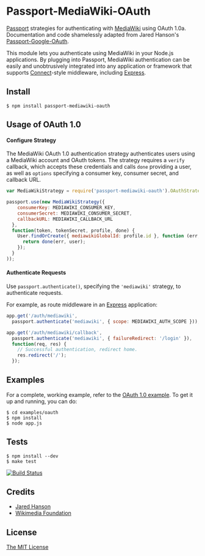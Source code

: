 # Passport-MediaWiki-OAuth

[Passport](http://passportjs.org/) strategies for authenticating with
[MediaWiki](https://www.mediawiki.org/) using OAuth 1.0a.
Documentation and code shamelessly adapted from Jared Hanson's
[Passport-Google-OAuth](https://github.com/jaredhanson/passport-google-oauth).

This module lets you authenticate using MediaWiki in your Node.js applications.
By plugging into Passport, MediaWiki authentication can be easily and
unobtrusively integrated into any application or framework that supports
[Connect](http://www.senchalabs.org/connect/)-style middleware, including
[Express](http://expressjs.com/).

## Install

    $ npm install passport-mediawiki-oauth

## Usage of OAuth 1.0

#### Configure Strategy

The MediaWiki OAuth 1.0 authentication strategy authenticates users using a MediaWiki
account and OAuth tokens.  The strategy requires a `verify` callback, which
accepts these credentials and calls `done` providing a user, as well as `options`
specifying a consumer key, consumer secret, and callback URL.

```Javascript
var MediaWikiStrategy = require('passport-mediawiki-oauth').OAuthStrategy;

passport.use(new MediaWikiStrategy({
    consumerKey: MEDIAWIKI_CONSUMER_KEY,
    consumerSecret: MEDIAWIKI_CONSUMER_SECRET,
    callbackURL: MEDIAWIKI_CALLBACK_URL
  },
  function(token, tokenSecret, profile, done) {
    User.findOrCreate({ mediawikiGlobalId: profile.id }, function (err, user) {
      return done(err, user);
    });
  }
));
```

#### Authenticate Requests

Use `passport.authenticate()`, specifying the `'mediawiki'` strategy, to
authenticate requests.

For example, as route middleware in an [Express](http://expressjs.com/)
application:

```Javascript
app.get('/auth/mediawiki',
  passport.authenticate('mediawiki', { scope: MEDIAWIKI_AUTH_SCOPE }));

app.get('/auth/mediawiki/callback', 
  passport.authenticate('mediawiki', { failureRedirect: '/login' }),
  function(req, res) {
    // Successful authentication, redirect home.
    res.redirect('/');
  });
```

## Examples

For a complete, working example, refer to the [OAuth 1.0 example](https://git.wikimedia.org/blob/passport-mediawiki/HEAD/examples%2Foauth%2Fapp.js).  To get it up and running, you can do:

    $ cd examples/oauth
    $ npm install
    $ node app.js

## Tests

    $ npm install --dev
    $ make test

[![Build Status](https://secure.travis-ci.org/wikimedia/passport-mediawiki-oauth.png)](http://travis-ci.org/wikimedia/passport-mediawiki-oauth)

## Credits

  - [Jared Hanson](http://github.com/jaredhanson)
  - [Wikimedia Foundation](http://github.com/wikimedia)

## License

[The MIT License](http://opensource.org/licenses/MIT)

